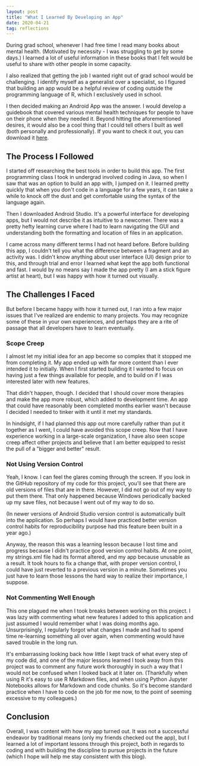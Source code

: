 ```yaml
---
layout: post
title: "What I Learned By Developing an App"
date: 2020-04-21
tag: reflections
---
```


During grad school, whenever I had free time I read many books about mental health. (Motivated by necessity - I was struggling to get by some days.) I learned a lot of useful information in these books that I felt would be useful to share with other people in some capacity. 

I also realized that getting the job I wanted right out of grad school would be challenging. I identify myself as a generalist over a specialist, so I figured that building an app would be a helpful review of coding outside the programming language of R, which I exclusively used in school. 

I then decided making an Android App was the answer. I would develop a guidebook that covered various mental health techniques for people to have on their phone when they needed it. Beyond hitting the aforementioned desires, it would also be a cool thing that I could tell others I built as well (both personally and professionally). If you want to check it out, you can download it [here](https://play.google.com/store/apps/details?id=com.amanda.mentalhealthguide).

## The Process I Followed

I started off researching the best tools in order to build this app. The first programming class I took in undergrad involved coding in Java, so when I saw that was an option to build an app with, I jumped on it. I learned pretty quickly that when you don't code in a language for a few years, it can take a while to knock off the dust and get comfortable using the syntax of the language again. 

Then I downloaded Android Studio. It's a powerful interface for developing apps, but I would not describe it as intuitive to a newcomer. There was a pretty hefty learning curve where I had to learn navigating the GUI and understanding both the formatting and location of files in an application.

I came across many different terms I had not heard before. Before building this app, I couldn't tell you what the difference between a fragment and an activity was. I didn't know anything about user interface (UI) design prior to this, and through trial and error I learned what kept the app both functional and fast. I would by no means say I made the app pretty (I am a stick figure artist at heart), but I was happy with how it turned out visually. 

## The Challenges I Faced

But before I became happy with how it turned out, I ran into a few major issues that I've realized are endemic to many projects. You may recognize some of these in your own experiences, and perhaps they are a rite of passage that all developers have to learn eventually. 

### Scope Creep

I almost let my initial idea for an app become so complex that it stopped me from completing it. My app ended up with far more content than I ever intended it to initially. When I first started building it I wanted to focus on having just a few things available for people, and to build on if I was interested later with new features.

That didn't happen, though. I decided that I should cover  more therapies and make the app more robust, which added to development time. An app that could have reasonably been completed months earlier wasn't because I decided I needed to tinker with it until it met my standards. 

In hindsight, if I had planned this app out more carefully rather than put it together as I went, I could have avoided this scope creep. Now that I have experience working in a large-scale organization, I have also seen scope creep affect other projects and believe that I am better equipped to resist the pull of a "bigger and better" result.

### Not Using Version Control

Yeah, I know. I can feel the glares coming through the screen. If you look in the GitHub repository of my code for this project, you'll see that there are old versions of files that are in there. However, I did not go out of my way to put them there. That only happened because Windows periodically backed up my save files, not because I went out of my way to do so.

(In newer versions of Android Studio version control is automatically built into the application. So perhaps I would have practiced better version control habits for reproducibility purpose had this feature been built in a year ago.) 

Anyway, the reason this was a learning lesson because I lost time and progress because I didn't practice good version control habits. At one point, my strings.xml file had its format altered, and my app because unusable as a result. It took hours to fix a change that, with proper version control, I could have just reverted to a previous version in a minute. Sometimes you just have to learn those lessons the hard way to realize their importance, I suppose.

### Not Commenting Well Enough

This one plagued me when I took breaks between working on this project. I was lazy with commenting what new features I added to this application and just assumed I would remember what I was doing months ago. Unsurprisingly, I regularly forgot what changes I made and had to spend time re-learning something all over again, when commenting would have saved trouble in the long run. 

It's embarrassing looking back how little I kept track of what every step of my code did, and one of the major lessons learned I took away from this project was to comment any future work thoroughly in such a way that I would not be confused when I looked back at it later on. (Thankfully when using R it's easy to use R Markdown files, and when using Python Jupyter Notebooks allows for Markdown and code chunks. So it's become standard practice when I have to code on the job for me now, to the point of seeming excessive to my colleagues.)

## Conclusion

Overall, I was content with how my app turned out. It was not a successful endeavor by traditional means (only my friends checked out the app), but I learned a lot of important lessons through this project, both in regards to coding and with building the discipline to pursue projects in the future (which I hope will help me stay consistent with this blog). 
